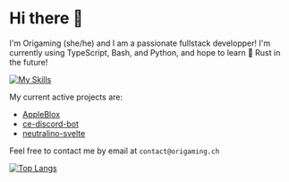# Hi there 👋

I'm Origaming (she/he) and I am a passionate fullstack developper! I'm currently using TypeScript, Bash, and Python, and hope to learn 🦀 Rust in the future!

[![My Skills](https://skillicons.dev/icons?i=js,html,css,ts,nextjs,react,svelte,bash,nodejs,lua,python)](https://skillicons.dev)

My current active projects are:
- [AppleBlox](https://github.com/OrigamingWasTaken/appleblox)
- [ce-discord-bot](https://github.com/Communaute-Events/ce-discord-bot)
- [neutralino-svelte](https://github.com/OrigamingWasTaken/neutralino-svelte)

Feel free to contact me by email at `contact@origaming.ch`

[![Top Langs](https://github-readme-stats.vercel.app/api/top-langs/?username=OrigamingWasTaken&layout=compact)](https://github.com/anuraghazra/github-readme-stats)
